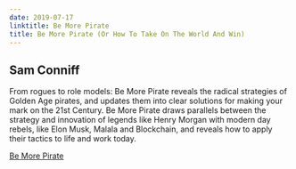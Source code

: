 ```yaml
---
date: 2019-07-17
linktitle: Be More Pirate
title: Be More Pirate (Or How To Take On The World And Win)
---
```


## Sam Conniff

From rogues to role models: Be More Pirate reveals the radical strategies of Golden Age pirates, and updates them into clear solutions for making your mark on the 21st Century.
Be More Pirate draws parallels between the strategy and innovation of legends like Henry Morgan with modern day rebels, like Elon Musk, Malala and Blockchain, and reveals how to apply their tactics to life and work today.

[Be More Pirate](https://www.bemorepirate.com)